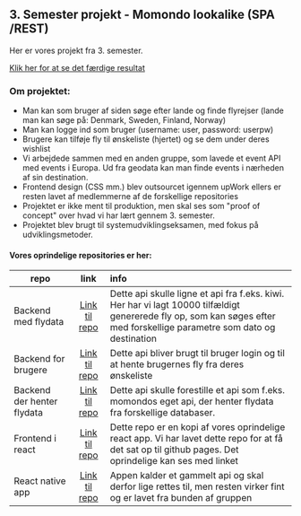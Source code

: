 ## 3. Semester projekt - Momondo lookalike (SPA /REST)

Her er vores projekt fra 3. semester.

[Klik her for at se det færdige resultat](https://rasmuslynge.github.io/deploy_Flight/)



### Om projektet:

- Man kan som bruger af siden søge efter lande og finde flyrejser (lande man kan søge på: Denmark, Sweden, Finland, Norway)
- Man kan logge ind som bruger (username: user, password: userpw)
- Brugere kan tilføje fly til ønskeliste (hjertet) og se dem under deres wishlist 
- Vi arbejdede sammen med en anden gruppe, som lavede et event API med events i Europa. Ud fra geodata kan man finde events i nærheden af sin destination.
- Frontend design (CSS mm.) blev outsourcet igennem upWork ellers er resten lavet af medlemmerne af de forskellige repositories  
- Projektet er ikke ment til produktion, men skal ses som "proof of concept" over hvad vi har lært gennem 3. semester.
- Projektet blev brugt til systemudviklingseksamen, med fokus på udviklingsmetoder.


#### Vores oprindelige repositories er her: 

| repo | link | info |
| ------------- |:-------------:|:--------|
| Backend med flydata | [Link til repo](https://github.com/Magmose/CA3Flights)  | Dette api skulle ligne et api fra f.eks. kiwi. Her har vi lagt 10000 tilfældigt genererede fly op, som kan søges efter med forskellige parametre som dato og destination |
| Backend for brugere| [Link til repo](https://github.com/RasmusLynge/examPrep/) | Dette api bliver brugt til bruger login og til at hente brugernes fly fra deres ønskeliste | 
| Backend der henter flydata | [Link til repo](https://github.com/Magmose/CA3)      | Dette api skulle forestille et api som f.eks. momondos eget api, der henter flydata fra forskellige databaser.|
| Frontend i react | [Link til repo](https://github.com/RasmusLynge/flightfront)    | Dette repo er en kopi af vores oprindelige react app. Vi har lavet dette repo for at få det sat op til github pages. Det oprindelige kan ses med linket |
| React native app | [Link til repo](https://github.com/RasmusLynge/flightApp) | Appen kalder et gammelt api og skal derfor lige rettes til, men resten virker fint og er lavet fra bunden af gruppen |  
